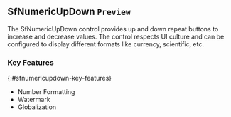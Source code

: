 ## SfNumericUpDown `Preview`

The SfNumericUpDown control provides up and down repeat buttons to increase and decrease values. The control respects UI culture and can be configured to display different formats like currency, scientific, etc.

### Key Features
{:#sfnumericupdown-key-features}

* Number Formatting
* Watermark
* Globalization


